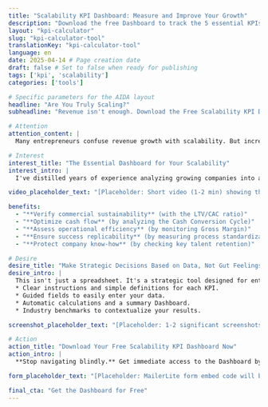 ```yaml
---
title: "Scalability KPI Dashboard: Measure and Improve Your Growth"
description: "Download the free Dashboard to track the 5 essential KPIs that predict your company's ability to scale sustainably. Based on LTV/CAC, CCC, Gross Margin, and more."
layout: "kpi-calculator"
slug: "kpi-calculator-tool"
translationKey: "kpi-calculator-tool"
language: en
date: 2025-04-14 # Page creation date
draft: false # Set to false when ready for publishing
tags: ['kpi', 'scalability']
categories: ['tools']

# Specific parameters for the AIDA layout
headline: "Are You Truly Scaling?"
subheadline: "Revenue isn't enough. Download the Free Scalability KPI Dashboard to track the 5 KPIs that predict your TRUE ability to scale."

# Attention
attention_content: |
  Many entrepreneurs confuse revenue growth with scalability. But increasing sales without a solid foundation means building a giant with feet of clay. **Are you driving your business looking only in the rearview mirror?** Find out if your growth is sustainable or if you risk running out of cash and resources before reaching your goals.

# Interest
interest_title: "The Essential Dashboard for Your Scalability"
interest_intro: |
  I've distilled years of experience analyzing growing companies into a **simple yet powerful Dashboard (based on Google Sheets)**. It guides you step-by-step in tracking the 5 *predictive* indicators that reveal the health of your scalability, allowing you to:

video_placeholder_text: "[Placeholder: Short video (1-2 min) showing the dashboard and its benefits]"

benefits:
  - "**Verify commercial sustainability** (with the LTV/CAC ratio)"
  - "**Optimize cash flow** (by analyzing the Cash Conversion Cycle)"
  - "**Assess operational efficiency** (by monitoring Gross Margin)"
  - "**Ensure success replicability** (by measuring process standardization)"
  - "**Protect company know-how** (by checking key talent retention)"

# Desire
desire_title: "Make Strategic Decisions Based on Data, Not Gut Feelings"
desire_intro: |
  This isn't just a spreadsheet. It's a strategic tool designed for entrepreneurs and managers who want to **stop reacting to emergencies and start proactively building the future**. It includes:
  * Clear instructions and simple definitions for each KPI.
  * Guided fields to easily enter your data.
  * Automatic calculations and a summary Dashboard.
  * Industry benchmarks to contextualize your results.

screenshot_placeholder_text: "[Placeholder: 1-2 significant screenshots of the Dashboard, e.g., Dashboard and a KPI sheet]"

# Action
action_title: "Download Your Free Scalability KPI Dashboard Now"
action_intro: |
  **Stop navigating blindly.** Get immediate access to the Dashboard by entering your email below. You'll instantly receive the link to create your personal copy and start tracking what truly matters for healthy, sustainable growth.

form_placeholder_text: "[Placeholder: MailerLite form embed code will be inserted here]"

final_cta: "Get the Dashboard for Free"
---
```


<!-- The main page content is managed by the `tools/kpi-calculator.html` layout via front matter parameters. -->
<!-- You can add additional content here if necessary, but it's usually not needed for this type of page. -->
